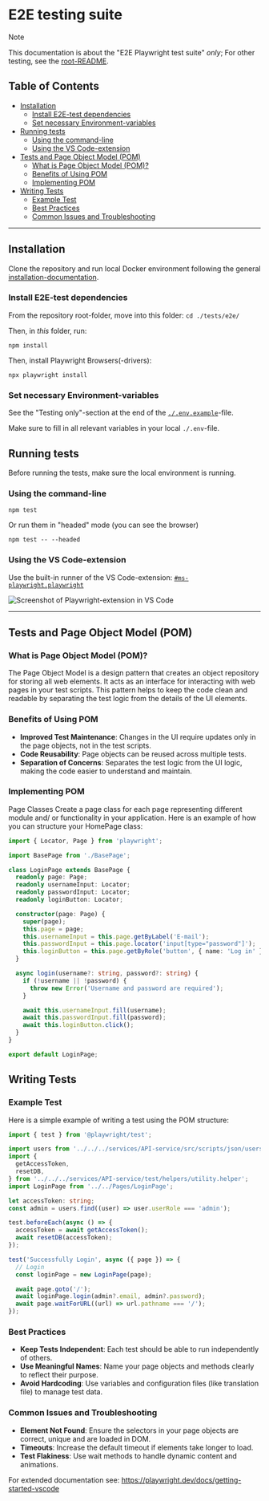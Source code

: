 # E2E testing suite <!-- omit from toc -->

> [!NOTE]
> This documentation is about the "E2E Playwright test suite" _only_;
> For other testing, see the [root-README](../README.md).

## Table of Contents <!-- omit from toc -->

- [Installation](#installation)
  - [Install E2E-test dependencies](#install-e2e-test-dependencies)
  - [Set necessary Environment-variables](#set-necessary-environment-variables)
- [Running tests](#running-tests)
  - [Using the command-line](#using-the-command-line)
  - [Using the VS Code-extension](#using-the-vs-code-extension)
- [Tests and Page Object Model (POM)](#tests-and-page-object-model-pom)
  - [What is Page Object Model (POM)?](#what-is-page-object-model-pom)
  - [Benefits of Using POM](#benefits-of-using-pom)
  - [Implementing POM](#implementing-pom)
- [Writing Tests](#writing-tests)
  - [Example Test](#example-test)
  - [Best Practices](#best-practices)
  - [Common Issues and Troubleshooting](#common-issues-and-troubleshooting)

---

## Installation

Clone the repository and run local Docker environment following the general [installation-documentation](../../README.md#getting-started).

### Install E2E-test dependencies

From the repository root-folder, move into this folder: `cd ./tests/e2e/`

Then, in _this_ folder, run:

```shell
npm install
```

Then, install Playwright Browsers(-drivers):

```shell
npx playwright install
```

### Set necessary Environment-variables

See the "Testing only"-section at the end of the [`./.env.example`](../../.env.example)-file.

Make sure to fill in all relevant variables in your local `./.env`-file.

## Running tests

Before running the tests, make sure the local environment is running.

### Using the command-line

```shell
npm test
```

Or run them in "headed" mode (you can see the browser)

```shell
npm test -- --headed
```

### Using the VS Code-extension

Use the built-in runner of the VS Code-extension: [`#ms-playwright.playwright`](https://marketplace.visualstudio.com/items?itemName=ms-playwright.playwright)

![Screenshot of Playwright-extension in VS Code](https://github.com/microsoft/playwright/assets/13063165/348e18ff-f819-4caa-8f7e-f16c20724f56)

---

## Tests and Page Object Model (POM)

### What is Page Object Model (POM)?

The Page Object Model is a design pattern that creates an object repository for storing all web elements. It acts as an interface for interacting with web pages in your test scripts. This pattern helps to keep the code clean and readable by separating the test logic from the details of the UI elements.

### Benefits of Using POM

- **Improved Test Maintenance**: Changes in the UI require updates only in the page objects, not in the test scripts.
- **Code Reusability**: Page objects can be reused across multiple tests.
- **Separation of Concerns**: Separates the test logic from the UI logic, making the code easier to understand and maintain.

### Implementing POM

Page Classes
Create a page class for each page representing different module and/ or functionality in your application. Here is an example of how you can structure your HomePage class:

```ts
import { Locator, Page } from 'playwright';

import BasePage from './BasePage';

class LoginPage extends BasePage {
  readonly page: Page;
  readonly usernameInput: Locator;
  readonly passwordInput: Locator;
  readonly loginButton: Locator;

  constructor(page: Page) {
    super(page);
    this.page = page;
    this.usernameInput = this.page.getByLabel('E-mail');
    this.passwordInput = this.page.locator('input[type="password"]');
    this.loginButton = this.page.getByRole('button', { name: 'Log in' });
  }

  async login(username?: string, password?: string) {
    if (!username || !password) {
      throw new Error('Username and password are required');
    }

    await this.usernameInput.fill(username);
    await this.passwordInput.fill(password);
    await this.loginButton.click();
  }
}

export default LoginPage;
```

## Writing Tests

### Example Test

Here is a simple example of writing a test using the POM structure:

```ts
import { test } from '@playwright/test';

import users from '../../../services/API-service/src/scripts/json/users.json';
import {
  getAccessToken,
  resetDB,
} from '../../../services/API-service/test/helpers/utility.helper';
import LoginPage from '../../Pages/LoginPage';

let accessToken: string;
const admin = users.find((user) => user.userRole === 'admin');

test.beforeEach(async () => {
  accessToken = await getAccessToken();
  await resetDB(accessToken);
});

test('Successfully Login', async ({ page }) => {
  // Login
  const loginPage = new LoginPage(page);

  await page.goto('/');
  await loginPage.login(admin?.email, admin?.password);
  await page.waitForURL((url) => url.pathname === '/');
});
```

### Best Practices

- **Keep Tests Independent**: Each test should be able to run independently of others.
- **Use Meaningful Names**: Name your page objects and methods clearly to reflect their purpose.
- **Avoid Hardcoding**: Use variables and configuration files (like translation file) to manage test data.

### Common Issues and Troubleshooting

- **Element Not Found**: Ensure the selectors in your page objects are correct, unique and are loaded in DOM.
- **Timeouts**: Increase the default timeout if elements take longer to load.
- **Test Flakiness**: Use wait methods to handle dynamic content and animations.

For extended documentation see: <https://playwright.dev/docs/getting-started-vscode>

